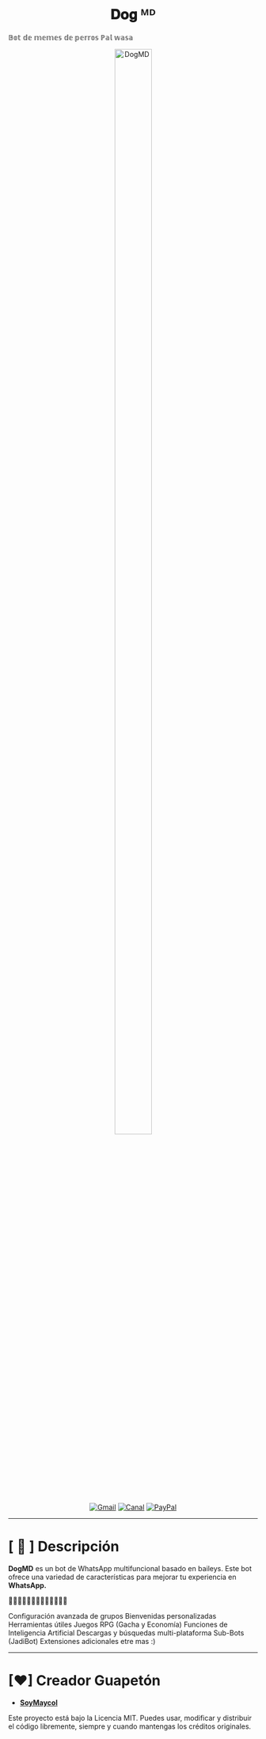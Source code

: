 <h1 align="center">𝐃𝐨𝐠 ᴹᴰ</h1>
<div>𝔹𝕠𝕥 𝕕𝕖 𝕞𝕖𝕞𝕖𝕤 𝕕𝕖 𝕡𝕖𝕣𝕣𝕠𝕤 ℙ𝕒𝕝 𝕨𝕒𝕤𝕒</div>

<p align="center"> 
<img src="https://encrypted-tbn0.gstatic.com/images?q=tbn:ANd9GcRzXQA1VA9Wst6rZ4gx1647BrQnh_iE-wJz50NJp8NsNw&s" alt="DogMD" style="width: 75%; height: auto; max-width: 100px;">

<div align="center">
  
[![Gmail](https://img.shields.io/badge/Gmail-D14836?style=for-the-badge&logo=gmail&logoColor=white)](mailto:soymaycol.cn@gmail.com)
[![Canal](https://img.shields.io/badge/Canal-2CA5E0?style=for-the-badge&logo=whatsapp&logoColor=white)](https://whatsapp.com/channel/0029VayXJte65yD6LQGiRB0R)
[![PayPal](https://img.shields.io/badge/PayPal-00457C?style=for-the-badge&logo=paypal&logoColor=white)](https://paypal.me/soymaycol)
</div>

---

# [ 🐾 ] Descripción

**DogMD** es un bot de WhatsApp multifuncional basado en baileys. Este bot ofrece una variedad de características para mejorar tu experiencia en **WhatsApp.**

🐾🐾🐾🐾🐾🐾🐾🐾🐾🐾🐾🐾🐾

Configuración avanzada de grupos Bienvenidas personalizadas
Herramientas útiles
Juegos RPG (Gacha y Economía)
Funciones de Inteligencia Artificial
Descargas y búsquedas multi-plataforma
Sub-Bots (JadiBot)
Extensiones adicionales etre mas :)

---

# [♥] Creador Guapetón
* **[SoyMaycol](https://github.com/SoySapo6)**

Este proyecto está bajo la Licencia MIT. Puedes usar, modificar y distribuir el código libremente, siempre y cuando mantengas los créditos originales.

